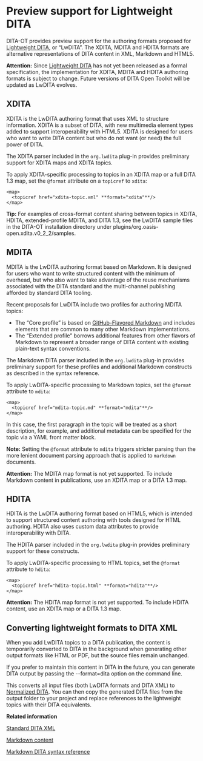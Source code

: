 # Preview support for Lightweight DITA

DITA-OT provides preview support for the authoring formats proposed for [Lightweight DITA](http://docs.oasis-open.org/dita/LwDITA/v1.0/cn01/LwDITA-v1.0-cn01.pdf), or “LwDITA”. The XDITA, MDITA and HDITA formats are alternative representations of DITA content in XML, Markdown and HTML5.

**Attention:** Since [Lightweight DITA](http://docs.oasis-open.org/dita/LwDITA/v1.0/cn01/LwDITA-v1.0-cn01.pdf) has not yet been released as a formal specification, the implementation for XDITA, MDITA and HDITA authoring formats is subject to change. Future versions of DITA Open Toolkit will be updated as LwDITA evolves.

## XDITA

XDITA is the LwDITA authoring format that uses XML to structure information. XDITA is a subset of DITA, with new multimedia element types added to support interoperability with HTML5. XDITA is designed for users who want to write DITA content but who do not want \(or need\) the full power of DITA.

The XDITA parser included in the `org.lwdita` plug-in provides preliminary support for XDITA maps and XDITA topics.

To apply XDITA-specific processing to topics in an XDITA map or a full DITA 1.3 map, set the `@format` attribute on a `topicref` to `xdita`:

```
<map>
  <topicref href="xdita-topic.xml" **format="xdita"**/>
</map>
```

**Tip:** For examples of cross-format content sharing between topics in XDITA, HDITA, extended-profile MDITA, and DITA 1.3, see the LwDITA sample files in the DITA-OT installation directory under plugins/org.oasis-open.xdita.v0\_2\_2/samples.

## MDITA

MDITA is the LwDITA authoring format based on Markdown. It is designed for users who want to write structured content with the minimum of overhead, but who also want to take advantage of the reuse mechanisms associated with the DITA standard and the multi-channel publishing afforded by standard DITA tooling.

Recent proposals for LwDITA include two profiles for authoring MDITA topics:

-   The “Core profile” is based on [GitHub-Flavored Markdown](https://github.github.com/gfm/) and includes elements that are common to many other Markdown implementations.
-   The “Extended profile” borrows additional features from other flavors of Markdown to represent a broader range of DITA content with existing plain-text syntax conventions.

The Markdown DITA parser included in the `org.lwdita` plug-in provides preliminary support for these profiles and additional Markdown constructs as described in the syntax reference.

To apply LwDITA-specific processing to Markdown topics, set the `@format` attribute to `mdita`:

```
<map>
  <topicref href="mdita-topic.md" **format="mdita"**/>
</map>
```

In this case, the first paragraph in the topic will be treated as a short description, for example, and additional metadata can be specified for the topic via a YAML front matter block.

**Note:** Setting the `@format` attribute to `mdita` triggers stricter parsing than the more lenient document parsing approach that is applied to `markdown` documents.

**Attention:** The MDITA map format is not yet supported. To include Markdown content in publications, use an XDITA map or a DITA 1.3 map.

## HDITA

HDITA is the LwDITA authoring format based on HTML5, which is intended to support structured content authoring with tools designed for HTML authoring. HDITA also uses custom data attributes to provide interoperability with DITA.

The HDITA parser included in the `org.lwdita` plug-in provides preliminary support for these constructs.

To apply LwDITA-specific processing to HTML topics, set the `@format` attribute to `hdita`:

```
<map>
  <topicref href="hdita-topic.html" **format="hdita"**/>
</map>
```

**Attention:** The HDITA map format is not yet supported. To include HDITA content, use an XDITA map or a DITA 1.3 map.

## Converting lightweight formats to DITA XML

When you add LwDITA topics to a DITA publication, the content is temporarily converted to DITA in the background when generating other output formats like HTML or PDF, but the source files remain unchanged.

If you prefer to maintain this content in DITA in the future, you can generate DITA output by passing the --format=dita option on the command line.

This converts all input files \(both LwDITA formats and DITA XML\) to [Normalized DITA](dita2dita.md). You can then copy the generated DITA files from the output folder to your project and replace references to the lightweight topics with their DITA equivalents.

**Related information**  


[Standard DITA XML](../topics/dita-xml-input.md)

[Markdown content](../topics/markdown-input.md)

[Markdown DITA syntax reference](../topics/markdown-dita-syntax-reference.md)

